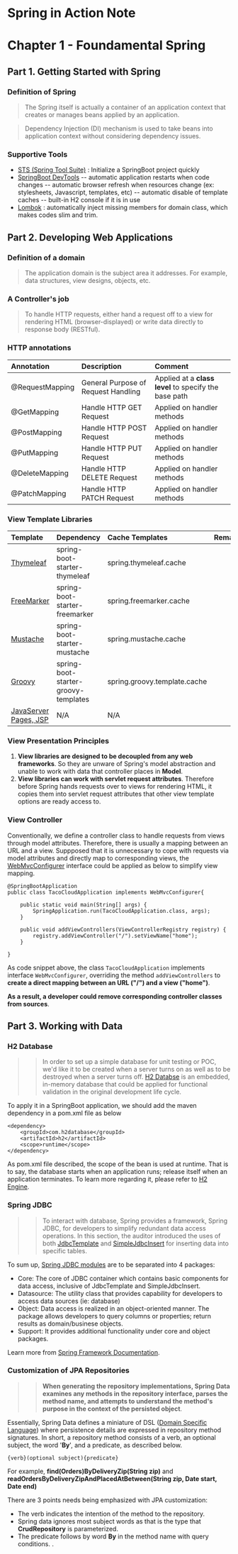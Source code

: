 # Spring in Action Note

# Chapter 1 - Foundamental Spring
## Part 1. Getting Started with Spring

### Definition of Spring
> The Spring itself is actually a container of an application context that creates or manages beans applied by an application. 

> Dependency Injection (DI) mechanism is used to take beans into application context without considering dependency issues.

### Supportive Tools
 - [STS (Spring Tool Suite)](https://spring.io/tools) : Initialize a SpringBoot project quickly
 - [SpringBoot DevTools](https://www.baeldung.com/spring-boot-devtools)
 -- automatic application restarts when code changes
 -- automatic browser refresh when resources change (ex: stylesheets, Javascript, templates, etc)
 -- automatic disable of template caches
 -- built-in H2 console if it is in use
 - [Lombok](https://projectlombok.org/) : automatically inject missing members for domain class, which makes codes slim and trim. 
 
## Part 2. Developing Web Applications

### Definition of a domain
> The application domain is the subject area it addresses. For example, data structures, view designs, objects, etc.

### A Controller's job
> To handle HTTP requests, either hand a request off to a view for rendering HTML (browser-displayed) or write data directly to response body (RESTful).

### HTTP annotations
| Annotation | Description | Comment |
| :------------ |:-------------|:-----|
| @RequestMapping | General Purpose of Request Handling | Applied at a <b>class level</b> to specify the base path |
| @GetMapping | Handle HTTP GET Request | Applied on handler methods |
| @PostMapping | Handle HTTP POST Request | Applied on handler methods |
| @PutMapping | Handle HTTP PUT Request | Applied on handler methods |
| @DeleteMapping | Handle HTTP DELETE Request | Applied on handler methods |
| @PatchMapping | Handle HTTP PATCH Request | Applied on handler methods ||

### View Template Libraries
| Template | Dependency | Cache Templates | Remark |
| :------------ |:----------|:-----|:--------|
| [Thymeleaf](https://www.thymeleaf.org/)|spring-boot-starter-thymeleaf|spring.thymeleaf.cache||
|[FreeMarker](https://freemarker.apache.org/)|spring-boot-starter-freemarker|spring.freemarker.cache||
|[Mustache](https://mustache.github.io/)|spring-boot-starter-mustache|spring.mustache.cache||
|[Groovy](https://docs.groovy-lang.org/docs/next/html/documentation/template-engines.html#_introduction)|spring-boot-starter-groovy-templates|spring.groovy.template.cache||
|[JavaServer Pages, JSP](https://www.oracle.com/java/technologies/jspt.html)|N/A|N/A||

### View Presentation Principles
1. <b>View libraries are designed to be decoupled from any web frameworks</b>. So they are unware of Spring's model abstraction and unable to work with data that controller places in <b>Model</b>.
2. <b>View libraries can work with servlet request attributes</b>. Therefore before Spring hands requests over to views for rendering HTML, it copies them into servlet request attributes that other view template options are ready access to.

### View Controller
Conventionally, we define a controller class to handle requests from views through model attributes. Therefore, there is usually a mapping between an URL and a view. Suppposed that it is unnecessary to cope with requests via model attributes and directly map to corresponding views, the [WebMvcConfigurer](https://docs.spring.io/spring-framework/docs/3.1.x/javadoc-api/org/springframework/web/servlet/config/annotation/WebMvcConfigurer.html) interface could be applied as below to simplify view mapping.
```
@SpringBootApplication
public class TacoCloudApplication implements WebMvcConfigurer{

	public static void main(String[] args) {
		SpringApplication.run(TacoCloudApplication.class, args);
	}

	public void addViewControllers(ViewControllerRegistry registry) {
		registry.addViewController("/").setViewName("home");
	}
	
}
```
As code snippet above, the class `TacoCloudApplication` implements interface `WebMvcConfigurer`, overriding the method `addViewControllers` to **create a direct mapping between an URL ("/") and a view ("home")**. 

**As a result, a developer could remove corresponding controller classes from sources**.

## Part 3. Working with Data

### H2 Database
>> In order to set up a simple database for unit testing or POC, we'd like it to be created when a server turns on as well as to be destroyed when a server turns off. [H2 Databse](https://howtodoinjava.com/spring-boot2/h2-database-example/) is an embedded, in-memory database that could be applied for functional validation in the original development life cycle.

To apply it in a SpringBoot application, we should add the maven dependency in a pom.xml file as below
```
<dependency>
    <groupId>com.h2database</groupId>
    <artifactId>h2</artifactId>
    <scope>runtime</scope>
</dependency>
```
As pom.xml file described, the scope of the bean is used at runtime. That is to say, the database starts when an application runs; release itself when an application terminates. To learn more regarding it, please refer to [H2 Engine](https://www.h2database.com/html/main.html).

### Spring JDBC
>>To interact with database, Spring provides a framework, Spring JDBC, for developers to simplify redundant data access operations. In this section, the auditor introduced the uses of both [JdbcTemplate](https://docs.spring.io/spring-framework/docs/current/javadoc-api/org/springframework/jdbc/core/JdbcTemplate.html) and [SimpleJdbcInsert](https://docs.spring.io/spring-framework/docs/current/javadoc-api/org/springframework/jdbc/core/simple/SimpleJdbcInsert.html) for inserting data into specific tables.

To sum up, [Spring JDBC modules](https://www.baeldung.com/spring-jdbc-jdbctemplate) are to be separated into 4 packages:
* Core: The core of JDBC container which contains basic components for data access, inclusive of JdbcTemplate and SimpleJdbcInsert.
* Datasource: The utility class that provides capability for developers to access data sources (ie: database)
* Object: Data access is realized in an object-oriented manner. The package allows developers to query columns or properties; return results as domain/businese objects.
* Support: It provides additional functionality under core and object packages.

Learn more from [Spring Framework Documentation](https://docs.spring.io/spring-framework/docs/current/reference/html/index.html).

### Customization of JPA Repositories
>> **When generating the repository implementations, Spring Data examines any methods in the repository interface, parses the method name, and attempts to understand the method's purpose in the context of the persisted object**.

Essentially, Spring Data defines a miniature of DSL ([Domain Specific Language](https://en.wikipedia.org/wiki/Domain-specific_language)) where persistence details are expressed in repository method signatures. In short, a repository method consists of a verb, an optional subject, the word '**By**', and a predicate, as described below.
```
{verb}(optional subject){predicate}
```
For example, **find(Orders)ByDeliveryZip(String zip)** and **readOrdersByDeliveryZipAndPlacedAtBetween(String zip, Date start, Date end)**

There are 3 points needs being emphasized with JPA customization:
* The verb indicates the intention of the method to the repository.
* Spring data ignores most subject words as that is the type that **CrudRepository** is parameterized.
* The predicate follows by word **By** in the method name with query conditions.
.